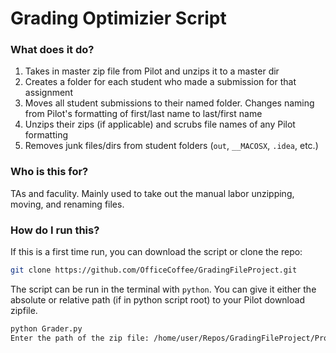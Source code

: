 # Grading Optimizier Script 

### What does it do? 

1. Takes in master zip file from Pilot and unzips it to a master dir
2. Creates a folder for each student who made a submission for that assignment
3. Moves all student submissions to their named folder. Changes naming from Pilot's formatting of first/last name to last/first name
4. Unzips their zips (if applicable) and scrubs file names of any Pilot formatting 
5. Removes junk files/dirs from student folders (`out`, `__MACOSX`, `.idea`, etc.)

### Who is this for? 

TAs and faculity. Mainly used to take out the manual labor unzipping, moving, and renaming files. 

### How do I run this? 

If this is a first time run, you can download the script or clone the repo:

```bash
git clone https://github.com/OfficeCoffee/GradingFileProject.git
```

The script can be run in the terminal with `python`. You can give it either the absolute or relative path (if in python script root) to your Pilot download zipfile.

```bash
python Grader.py
Enter the path of the zip file: /home/user/Repos/GradingFileProject/Project 4 Download Aug 1, 2025 900 AM.zip
```
